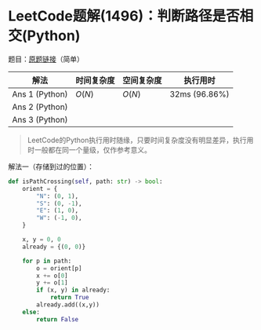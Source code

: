 # LeetCode题解(1496)：判断路径是否相交(Python)

题目：[原题链接](https://leetcode-cn.com/problems/path-crossing/)（简单）

| 解法           | 时间复杂度 | 空间复杂度 | 执行用时      |
| -------------- | ---------- | ---------- | ------------- |
| Ans 1 (Python) | $O(N)$     | $O(N)$     | 32ms (96.86%) |
| Ans 2 (Python) |            |            |               |
| Ans 3 (Python) |            |            |               |

>  LeetCode的Python执行用时随缘，只要时间复杂度没有明显差异，执行用时一般都在同一个量级，仅作参考意义。

解法一（存储到过的位置）：

```python
def isPathCrossing(self, path: str) -> bool:
    orient = {
        "N": (0, 1),
        "S": (0, -1),
        "E": (1, 0),
        "W": (-1, 0),
    }

    x, y = 0, 0
    already = {(0, 0)}

    for p in path:
        o = orient[p]
        x += o[0]
        y += o[1]
        if (x, y) in already:
            return True
        already.add((x,y))
    else:
        return False
```